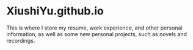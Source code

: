 # XiushiYu.github.io
This is where I store my resume, work experience, and other personal information, as well as some new personal projects, such as novels and recordings.
